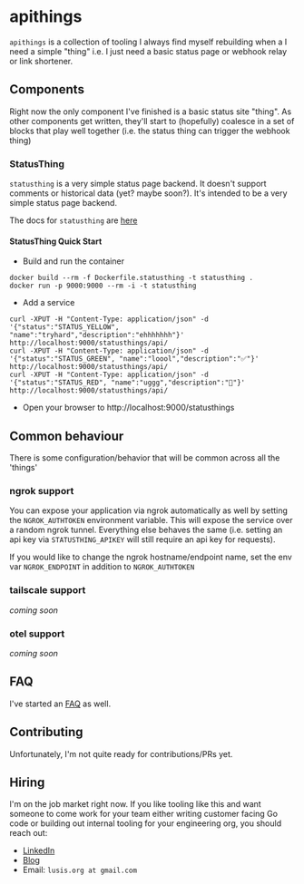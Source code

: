 # apithings

`apithings` is a collection of tooling I always find myself rebuilding when a I need a simple "thing" i.e. I just need a basic status page or webhook relay or link shortener.

## Components

Right now the only component I've finished is a basic status site "thing". As other components get written, they'll start to (hopefully) coalesce in a set of blocks that play well together (i.e. the status thing can trigger the webhook thing)

### StatusThing

`statusthing` is a very simple status page backend. It doesn't support comments or historical data (yet? maybe soon?). It's intended to be a very simple status page backend.

The docs for `statusthing` are [here](https://github.com/lusis/apithings/blob/main/README.md)

#### StatusThing Quick Start

- Build and run the container
```
docker build --rm -f Dockerfile.statusthing -t statusthing .
docker run -p 9000:9000 --rm -i -t statusthing
```

- Add a service
```
curl -XPUT -H "Content-Type: application/json" -d '{"status":"STATUS_YELLOW", "name":"tryhard","description":"ehhhhhhh"}' http://localhost:9000/statusthings/api/
curl -XPUT -H "Content-Type: application/json" -d '{"status":"STATUS_GREEN", "name":"loool","description":"✅"}' http://localhost:9000/statusthings/api/
curl -XPUT -H "Content-Type: application/json" -d '{"status":"STATUS_RED", "name":"uggg","description":"💩"}' http://localhost:9000/statusthings/api/
```

- Open your browser to http://localhost:9000/statusthings

## Common behaviour
There is some configuration/behavior that will be common across all the 'things'

### ngrok support
You can expose your application via ngrok automatically as well by setting the `NGROK_AUTHTOKEN` environment variable.
This will expose the service over a random ngrok tunnel. Everything else behaves the same (i.e. setting an api key via `STATUSTHING_APIKEY` will still require an api key for requests).

If you would like to change the ngrok hostname/endpoint name, set the env var `NGROK_ENDPOINT` in addition to `NGROK_AUTHTOKEN`

### tailscale support
*coming soon*

### otel support 
*coming soon*

## FAQ
I've started an [FAQ](https://github.com/lusis/apithings/blob/main/FAQ.md) as well.

## Contributing
Unfortunately, I'm not quite ready for contributions/PRs yet.

## Hiring
I'm on the job market right now. If you like tooling like this and want someone to come work for your team either writing customer facing Go code or building out internal tooling for your engineering org, you should reach out:

- [LinkedIn](https://www.linkedin.com/in/lusis/)
- [Blog](https://blog.lusis.org)
- Email: `lusis.org at gmail.com`
